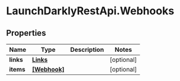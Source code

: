 # LaunchDarklyRestApi.Webhooks

## Properties
Name | Type | Description | Notes
------------ | ------------- | ------------- | -------------
**links** | [**Links**](Links.md) |  | [optional] 
**items** | [**[Webhook]**](Webhook.md) |  | [optional] 


